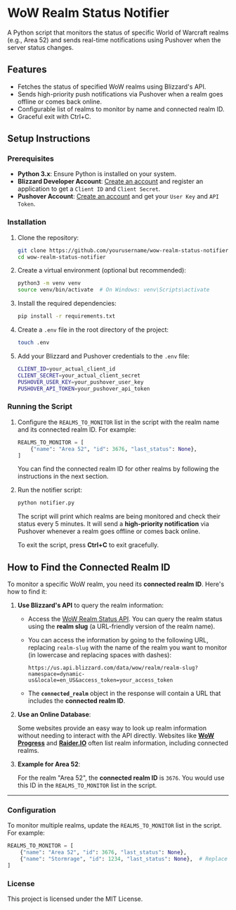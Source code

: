 # WoW Realm Status Notifier

A Python script that monitors the status of specific World of Warcraft realms (e.g., Area 52) and sends real-time notifications using Pushover when the server status changes.

## Features

- Fetches the status of specified WoW realms using Blizzard's API.
- Sends high-priority push notifications via Pushover when a realm goes offline or comes back online.
- Configurable list of realms to monitor by name and connected realm ID.
- Graceful exit with Ctrl+C.

## Setup Instructions

### Prerequisites

- **Python 3.x**: Ensure Python is installed on your system.
- **Blizzard Developer Account**: [Create an account](https://develop.battle.net/) and register an application to get a `Client ID` and `Client Secret`.
- **Pushover Account**: [Create an account](https://pushover.net/) and get your `User Key` and `API Token`.

### Installation

1. Clone the repository:

    ```bash
    git clone https://github.com/yourusername/wow-realm-status-notifier.git
    cd wow-realm-status-notifier
    ```

2. Create a virtual environment (optional but recommended):

    ```bash
    python3 -m venv venv
    source venv/bin/activate  # On Windows: venv\Scripts\activate
    ```

3. Install the required dependencies:

    ```bash
    pip install -r requirements.txt
    ```

4. Create a `.env` file in the root directory of the project:

    ```bash
    touch .env
    ```

5. Add your Blizzard and Pushover credentials to the `.env` file:

    ```bash
    CLIENT_ID=your_actual_client_id
    CLIENT_SECRET=your_actual_client_secret
    PUSHOVER_USER_KEY=your_pushover_user_key
    PUSHOVER_API_TOKEN=your_pushover_api_token
    ```

### Running the Script

1. Configure the `REALMS_TO_MONITOR` list in the script with the realm name and its connected realm ID. For example:

    ```python
    REALMS_TO_MONITOR = [
        {"name": "Area 52", "id": 3676, "last_status": None},
    ]
    ```

   You can find the connected realm ID for other realms by following the instructions in the next section.

2. Run the notifier script:

    ```bash
    python notifier.py
    ```

   The script will print which realms are being monitored and check their status every 5 minutes. It will send a **high-priority notification** via Pushover whenever a realm goes offline or comes back online.

   To exit the script, press **Ctrl+C** to exit gracefully.

## How to Find the Connected Realm ID

To monitor a specific WoW realm, you need its **connected realm ID**. Here's how to find it:

1. **Use Blizzard's API** to query the realm information:
   
   - Access the [WoW Realm Status API](https://develop.battle.net/documentation/world-of-warcraft/game-data-apis). You can query the realm status using the **realm slug** (a URL-friendly version of the realm name).
   
   - You can access the information by going to the following URL, replacing `realm-slug` with the name of the realm you want to monitor (in lowercase and replacing spaces with dashes):

     ```
     https://us.api.blizzard.com/data/wow/realm/realm-slug?namespace=dynamic-us&locale=en_US&access_token=your_access_token
     ```

   - The **`connected_realm`** object in the response will contain a URL that includes the **connected realm ID**.

2. **Use an Online Database**:

   Some websites provide an easy way to look up realm information without needing to interact with the API directly. Websites like **[WoW Progress](https://www.wowprogress.com/)** and **[Raider.IO](https://raider.io/)** often list realm information, including connected realms.

3. **Example for Area 52**:
   
   For the realm "Area 52", the **connected realm ID** is `3676`. You would use this ID in the `REALMS_TO_MONITOR` list in the script.

---

### Configuration

To monitor multiple realms, update the `REALMS_TO_MONITOR` list in the script. For example:

```python
REALMS_TO_MONITOR = [
    {"name": "Area 52", "id": 3676, "last_status": None},
    {"name": "Stormrage", "id": 1234, "last_status": None},  # Replace with actual connected realm ID
]
```

### License

This project is licensed under the MIT License.